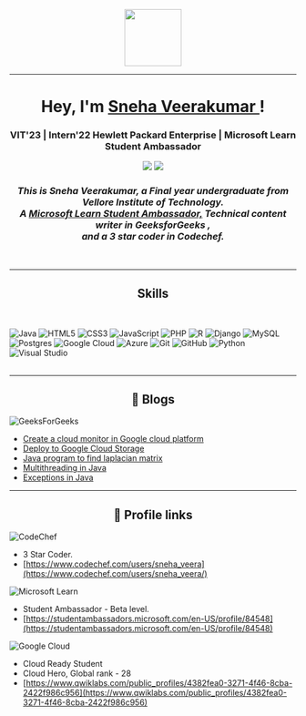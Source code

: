 <!-- <img align="left" alt="GIF" height="160px" src="https://media.giphy.com/media/du3J3cXyzhj75IOgvA/giphy.gif" /> -->
<p align="center">
  <img src="https://i.pinimg.com/originals/00/4b/17/004b173f6e3d6843df10114e087f30a8.gif" width="100" height="100" />
</p>
<hr>
<h1 align="center">Hey, I'm <a href="https://snehaveerakumar.github.io/Sneha-Veerakumar/">Sneha Veerakumar </a> !</h1>
<h3 align="center">VIT'23 | Intern'22 Hewlett Packard Enterprise | Microsoft Learn Student Ambassador</h3>

<p align="center">
<a href="mailto:snehaveerakumar2023@gmail.com"><img src="https://img.shields.io/badge/-snehaveerakumar2023@gmail.com-black?logo=gmail&style=flat-square"/></a>
<a href="https://www.linkedin.com/in/sneha-veerakumar-2b39081b8/"><img src="https://img.shields.io/badge/-Sneha Veerakumar-blue?logo=linkedin&style=flat-square"></a>
<!-- <a href="https://github.com/SnehaVeerakumar"><img src="https://img.shields.io/badge/-SnehaVeerakumar-black?logo=github&style=flat-square"/></a> -->

<h3 align="center">
  <em>
    This is Sneha Veerakumar, a <b>Final year</b> undergraduate from <b>Vellore Institute of Technology.</b> <br>
    A <b><a href="https://studentambassadors.microsoft.com/en-US/profile/84548"> Microsoft Learn Student Ambassador,</a></b> <b>Technical content writer in GeeksforGeeks</b>&nbsp,<br>and a<b> 3 star coder in Codechef.</b>
  </em> 
  <br>
</h3>
</p>
<br>
<hr>
<h2 align="center"> Skills </h2>

<br>

![Java](https://img.shields.io/badge/java-%23ED8B00.svg?style=for-the-badge&logo=java&logoColor=white) 
![HTML5](https://img.shields.io/badge/html5-%23E34F26.svg?style=for-the-badge&logo=html5&logoColor=white)
![CSS3](https://img.shields.io/badge/css3-%231572B6.svg?style=for-the-badge&logo=css3&logoColor=white)
![JavaScript](https://img.shields.io/badge/javascript-%23323330.svg?style=for-the-badge&logo=javascript&logoColor=%23F7DF1E)
![PHP](https://img.shields.io/badge/php-%23777BB4.svg?style=for-the-badge&logo=php&logoColor=white)
![R](https://img.shields.io/badge/r-%23276DC3.svg?style=for-the-badge&logo=r&logoColor=white)
![Django](https://img.shields.io/badge/django-%23092E20.svg?style=for-the-badge&logo=django&logoColor=white)
![MySQL](https://img.shields.io/badge/mysql-%2300f.svg?style=for-the-badge&logo=mysql&logoColor=white)
![Postgres](https://img.shields.io/badge/postgres-%23316192.svg?style=for-the-badge&logo=postgresql&logoColor=white)
![Google Cloud](https://img.shields.io/badge/GoogleCloud-%234285F4.svg?style=for-the-badge&logo=google-cloud&logoColor=white)
![Azure](https://img.shields.io/badge/azure-%230072C6.svg?style=for-the-badge&logo=azure-devops&logoColor=white)
![Git](https://img.shields.io/badge/git-%23F05033.svg?style=for-the-badge&logo=git&logoColor=white)
![GitHub](https://img.shields.io/badge/github-%23121011.svg?style=for-the-badge&logo=github&logoColor=white)
![Python](https://img.shields.io/badge/python-3670A0?style=for-the-badge&logo=python&logoColor=ffdd54)
![Visual Studio](https://img.shields.io/badge/Visual%20Studio-5C2D91.svg?style=for-the-badge&logo=visual-studio&logoColor=white)
<br> <br>
<hr>
<h2 align="center">📝 Blogs </h2>


![GeeksForGeeks](https://img.shields.io/badge/GeeksforGeeks-gray?style=for-the-badge&logo=geeksforgeeks&logoColor=35914c) 

- [Create a cloud monitor in Google cloud platform](https://www.geeksforgeeks.org/google-cloud-platform-creating-a-cloud-monitor/)
- [Deploy to Google Cloud Storage](https://www.geeksforgeeks.org/google-cloud-platform-deployment-to-cloud-storage/)
- [Java program to find laplacian matrix](https://www.geeksforgeeks.org/java-program-to-find-laplacian-matrix-of-an-undirected-graph/)
- [Multithreading in Java](https://www.geeksforgeeks.org/how-to-find-prime-and-palindrome-numbers-using-multi-threading-in-java/)
- [Exceptions in Java](https://www.geeksforgeeks.org/user-defined-exceptions-using-constructors-in-java/)

<hr>
<h2 align="center">🔗 Profile links</h2>


![CodeChef](https://img.shields.io/badge/CodeChef-%23964B00.svg?style=for-the-badge&logo=CodeChef&logoColor=white)
 - 3 Star Coder.
 - [https://www.codechef.com/users/sneha_veera](https://www.codechef.com/users/sneha_veera/) 

![Microsoft Learn](https://img.shields.io/badge/Microsoft_Learn-258ffa?style=for-the-badge&logo=microsoft&logoColor=white) 
 - Student Ambassador - Beta level.
 - [https://studentambassadors.microsoft.com/en-US/profile/84548](https://studentambassadors.microsoft.com/en-US/profile/84548)

![Google Cloud](https://img.shields.io/badge/GoogleCloud-%234285F4.svg?style=for-the-badge&logo=google-cloud&logoColor=white)
 - Cloud Ready Student
 - Cloud Hero, Global rank - 28
 - [https://www.qwiklabs.com/public_profiles/4382fea0-3271-4f46-8cba-2422f986c956](https://www.qwiklabs.com/public_profiles/4382fea0-3271-4f46-8cba-2422f986c956)
